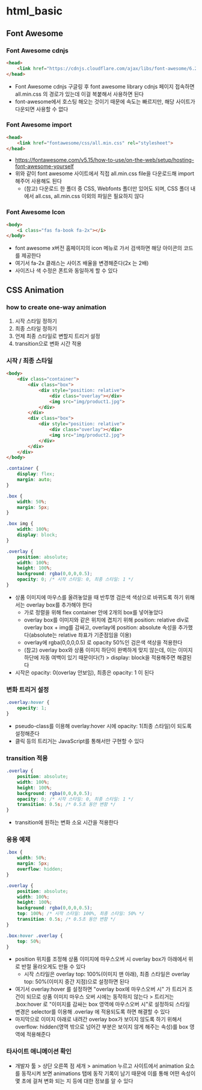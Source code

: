 # html_basic

## Font Awesome
### Font Awesome cdnjs
```html
<head>
    <link href="https://cdnjs.cloudflare.com/ajax/libs/font-awesome/6.2.0/css/all.min.css" rel="stylesheet">
</head>
```
- Font Awesome cdnjs 구글링 후 font awesome library cdnjs 페이지 접속하면 all.min.css 의 경로가 있는데 이걸 복붙해서 사용하면 된다
- font-awesome에서 호스팅 해오는 것이기 때문에 속도는 빠르지만, 해당 사이트가 다운되면 사용할 수 없다

### Font Awesome import
```html
<head>
    <link href="fontawesome/css/all.min.css" rel="stylesheet">
</head>
```
- https://fontawesome.com/v5.15/how-to-use/on-the-web/setup/hosting-font-awesome-yourself
- 위와 같이 font awesome 사이트에서 직접 all.min.css file을 다운로드해 import 해주어 사용해도 된다
    - (참고) 다운로드 한 폴더 중 CSS, Webfonts 폴더만 있어도 되며, CSS 폴더 내에서 all.css, all.min.css 이외의 파일은 필요하지 않다

### Font Awesome Icon
```html
<body>
    <i class="fas fa-book fa-2x"></i>
</body>
```
- font awesome x버전 홈페이지의 icon 메뉴로 가서 검색하면 해당 아이콘의 코드를 제공한다
- 여기서 fa-2x 클래스는 사이즈 배율을 변경해준다(2x 는 2배)
- 사이즈나 색 수정은 폰트와 동일하게 할 수 있다


## CSS Animation
### how to create one-way animation
1. 시작 스타일 정하기
2. 최종 스타일 정하기
3. 언제 최종 스타일로 변할지 트리거 설정
4. transition으로 변화 시간 적용
### 시작 / 최종 스타일
```html
<body>
    <div class="container">
        <div class="box">
            <div style="position: relative">
                <div class="overlay"></div>
                <img src="img/product1.jpg">
            </div>
        </div>
        <div class="box">
            <div style="position: relative">
                <div class="overlay"></div>
                <img src="img/product2.jpg">
            </div>
        </div>
    </div>
</body>
```
```css
.container {
    display: flex;
    margin: auto;
}

.box {
    width: 50%;
    margin: 5px;
}

.box img {
    width: 100%;
    display: block;
}

.overlay {
    position: absolute;
    width: 100%;
    height: 100%;
    background: rgba(0,0,0,0.5);
    opacity: 0; /* 시작 스타일: 0, 최종 스타일: 1 */
}
```
- 상품 이미지에 마우스를 올려놓았을 때 반투명 검은색 색상으로 바뀌도록 하기 위해서는 overlay box를 추가해야 한다
    - 가로 정렬을 위해 flex container 안에 2개의 box를 넣어놓았다
    - overlay box를 이미지와 같은 위치에 겹치기 위해 position: relative div로 overlay box + img를 감싸고, overlay에 position: absolute 속성을 추가했다(absolute는 relative 좌표가 기준점임을 이용) 
    - overlay에 rgba(0,0,0,0.5) 로 opacity 50%인 검은색 색상을 적용한다
    - (참고) overlay box와 상품 이미지 하단이 완벽하게 맞지 않는데, 이는 이미지 하단에 자동 여백이 있기 때문이다(?) > display: block을 적용해주면 해결된다
- 시작은 opacity: 0(overlay 안보임), 최종은 opacity: 1 이 된다

### 변화 트리거 설정
```css
.overlay:hover {
    opacity: 1;
}
```
- pseudo-class를 이용해 overlay:hover 시에 opacity: 1(최종 스타일)이 되도록 설정해준다
- 클릭 등의 트리거는 JavaScript를 통해서만 구현할 수 있다

### transition 적용
```css
.overlay {
    position: absolute;
    width: 100%;
    height: 100%;
    background: rgba(0,0,0,0.5);
    opacity: 0; /* 시작 스타일: 0, 최종 스타일: 1 */
    transition: 0.5s; /* 0.5초 동안 변함 */
}
```
- transition에 원하는 변화 소요 시간을 적용한다

### 응용 예제
```css
.box {
    width: 50%;
    margin: 5px;
    overflow: hidden;
}

.overlay {
    position: absolute;
    width: 100%;
    height: 100%;
    background: rgba(0,0,0,0.5);
    top: 100%; /* 시작 스타일: 100%, 최종 스타일: 50% */
    transition: 0.5s; /* 0.5초 동안 변함 */
}

.box:hover .overlay {
    top: 50%;
}
```
- position 위치를 조정해 상품 이미지에 마우스오버 시 overlay box가 아래에서 위로 반절 올라오게도 만들 수 있다
    - 시작 스타일은 overlay top: 100%(이미지 맨 아래), 최종 스타일은 overlay top: 50%(이미지 중간 지점)으로 설정하면 된다
- 여기서 overlay:hover 를 설정하면 "overlay box에 마우스오버 시" 가 트리거 조건이 되므로 상품 이미지 마우스 오버 시에는 동작하지 않는다 > 트리거는 .box:hover 로 "이미지를 감싸는 box 영역에 마우스오버 시"로 설정하되 스타일 변경은 selector를 이용해 .overlay 에 적용되도록 하면 해결할 수 있다
- 마지막으로 이미지 아래로 내려간 overlay box가 보이지 않도록 하기 위해서 overflow: hidden(영역 밖으로 넘어간 부분은 보이지 않게 해주는 속성)를 box 영역에 적용해준다

### 타사이트 애니메이션 확인
- 개발자 툴 > 상단 오른쪽 점 세개 > animation 누르고 사이트에서 animation 요소를 동작시켜 보면 animations 탭에 동작 기록이 남기 때문에 이를 통해 어떤 속성이 몇 초에 걸쳐 변화 되는 지 등에 대한 정보를 알 수 있다
